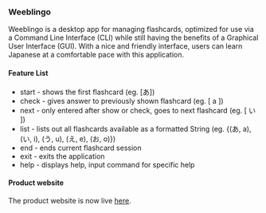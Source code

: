 ### Weeblingo
Weeblingo is a desktop app for managing flashcards, optimized for use via a Command Line Interface (CLI)
while still having the benefits of a Graphical User Interface (GUI). With a nice and friendly interface,
users can learn Japanese at a comfortable pace with this application.

#### Feature List
- start \- shows the first flashcard (eg. [あ])
- check \- gives answer to previously shown flashcard (eg. [ a ])
- next \- only entered after show or check, goes to next flashcard (eg. [ い ])
- list \- lists out all flashcards available as a formatted String (eg. {(あ, a), (い, i), (う, u), (え, e), (お, o)})
- end \- ends current flashcard session
- exit \- exits the application
- help \- displays help, input command for specific help

#### Product website
The product website is now live [here](https://ay2021s2-cs2103t-t13-1.github.io/tp/).
